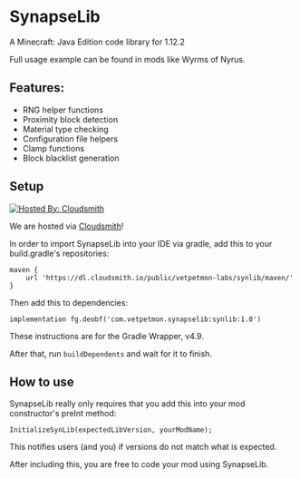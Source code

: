 # SynapseLib
A Minecraft: Java Edition code library for 1.12.2

Full usage example can be found in mods like Wyrms of Nyrus.

## Features:
- RNG helper functions
- Proximity block detection
- Material type checking
- Configuration file helpers
- Clamp functions
- Block blacklist generation 

## Setup

[![Hosted By: Cloudsmith](https://img.shields.io/badge/OSS%20hosting%20by-cloudsmith-blue?logo=cloudsmith&style=for-the-badge)](https://cloudsmith.com)

We are hosted via [Cloudsmith](https://cloudsmith.com)!

In order to import SynapseLib into your IDE via gradle, add this to your build.gradle's repositories:
```
maven {
    url 'https://dl.cloudsmith.io/public/vetpetmon-labs/synlib/maven/'
}
```
Then add this to dependencies:
```
implementation fg.deobf('com.vetpetmon.synapselib:synlib:1.0')
```
These instructions are for the Gradle Wrapper, v4.9.

After that, run `buildDependents` and wait for it to finish.

## How to use
SynapseLib really only requires that you add this into your mod constructor's preInt method:
```
InitializeSynLib(expectedLibVersion, yourModName);
```
This notifies users (and you) if versions do not match what is expected.

After including this, you are free to code your mod using SynapseLib.